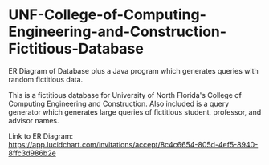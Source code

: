 # UNF-College-of-Computing-Engineering-and-Construction-Fictitious-Database
ER Diagram of Database plus a Java program which generates queries with random fictitious data.

This is a fictitious database for University of North Florida's College of Computing Engineering and Construction. 
Also included is a query generator which generates large queries of fictitious student, professor, and advisor names.

Link to ER Diagram: https://app.lucidchart.com/invitations/accept/8c4c6654-805d-4ef5-8940-8ffc3d986b2e

